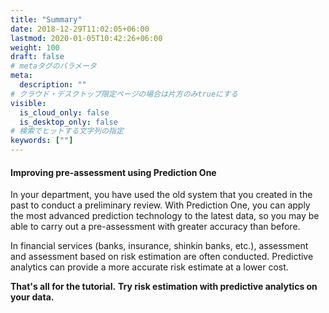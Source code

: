 ```yaml
---
title: "Summary"
date: 2018-12-29T11:02:05+06:00
lastmod: 2020-01-05T10:42:26+06:00
weight: 100
draft: false
# metaタグのパラメータ
meta:
  description: ""
# クラウド・デスクトップ限定ページの場合は片方のみtrueにする
visible:
  is_cloud_only: false
  is_desktop_only: false
# 検索でヒットする文字列の指定
keywords: [""]
---
```


#### Improving pre-assessment using Prediction One

In your department, you have used the old system that you created in the past to conduct a preliminary review. With Prediction One, you can apply the most advanced prediction technology to the latest data, so you may be able to carry out a pre-assessment with greater accuracy than before.

In financial services (banks, insurance, shinkin banks, etc.), assessment and assessment based on risk estimation are often conducted. Predictive analytics can provide a more accurate risk estimate at a lower cost.

**That's all for the tutorial.**
**Try risk estimation with predictive analytics on your data.**
